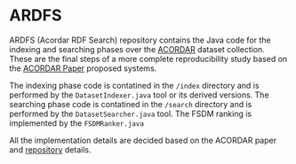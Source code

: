 # ARDFS 
ARDFS (Acordar RDF Search) repository contains the Java code for the indexing and searching phases over the  [ACORDAR](https://dome40.eu/sites/default/files/2022-11/ACORDAR%20A%20Test%20Collection%20for%20Ad%20Hoc%20Content-Based%20%28RDF%29%20Dataset%20Retrieval.pdf) dataset collection. These are the final steps of a more complete reproducibility study based on the [ACORDAR Paper](https://dome40.eu/sites/default/files/2022-11/ACORDAR%20A%20Test%20Collection%20for%20Ad%20Hoc%20Content-Based%20%28RDF%29%20Dataset%20Retrieval.pdf) proposed systems.  

The indexing phase code is contatined in the <code>/index</code> directory and is performed by the <code>DatasetIndexer.java</code> tool or its derived versions. 
The searching phase code is contatined in the <code>/search</code> directory and is performed by the <code>DatasetSearcher.java</code> tool. The FSDM ranking is implemented by the <code>FSDMRanker.java</code>

All the implementation details are decided based on the ACORDAR paper and [repository](https://github.com/nju-websoft/ACORDAR-2) details.

